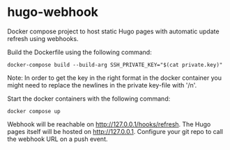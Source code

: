 # hugo-webhook
Docker compose project to host static Hugo pages with automatic update refresh using webhooks.

Build the Dockerfile using the following command:
```
docker-compose build --build-arg SSH_PRIVATE_KEY="$(cat private.key)"
```

Note: In order to get the key in the right format in the docker container you might need to replace the newlines in the private key-file with '/n'.

Start the docker containers with the following command:
```
docker compose up
```

Webhook will be reachable on http://127.0.0.1/hooks/refresh. The Hugo pages itself will be hosted on http://127.0.0.1. Configure your git repo to call the webhook URL on a push event.
